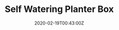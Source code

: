 ---
title: Self Watering Planter Box
summary: Self Sustaining
tags:
- audio
date: "2020-02-19T00:43:00Z"


# Optional external URL for project (replaces project detail page).
external_link: 

image:
  caption: Planter Box
  focal_point: Smart
---